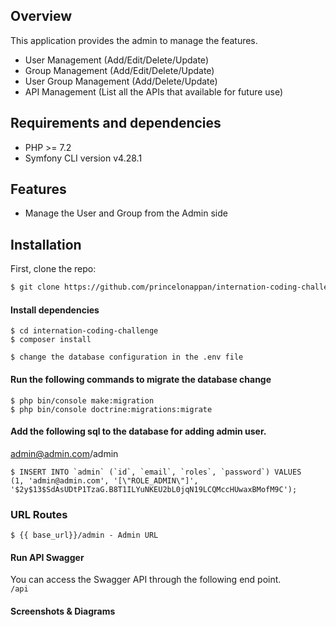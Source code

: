 ## Overview

This application provides the admin to manage the features.

- User Management (Add/Edit/Delete/Update)
- Group Management (Add/Edit/Delete/Update)
- User Group Management (Add/Delete/Update)
- API Management (List all the APIs that available for future use)

## Requirements and dependencies

- PHP >= 7.2
- Symfony CLI version  v4.28.1

## Features

- Manage the User and Group from the Admin side

## Installation

First, clone the repo:
```bash
$ git clone https://github.com/princelonappan/internation-coding-challenge.git
```
#### Install dependencies
```
$ cd internation-coding-challenge
$ composer install
```
```
$ change the database configuration in the .env file
```
#### Run the following commands to migrate the database change
```
$ php bin/console make:migration
$ php bin/console doctrine:migrations:migrate
```
#### Add the following sql to the database for adding admin user.
admin@admin.com/admin
```
$ INSERT INTO `admin` (`id`, `email`, `roles`, `password`) VALUES
(1, 'admin@admin.com', '[\"ROLE_ADMIN\"]', '$2y$13$SdAsUDtP1TzaG.B8T1ILYuNKEU2bL0jqN19LCQMccHUwaxBMofM9C');
```

### URL Routes
```
$ {{ base_url}}/admin - Admin URL
```

#### Run API Swagger

You can access the Swagger API through the following end point. <br />
```/api```

#### Screenshots & Diagrams